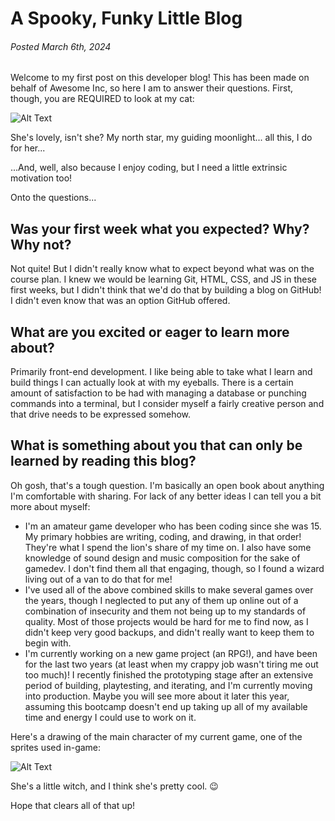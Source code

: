 # A Spooky, Funky Little Blog
###### Posted March 6th, 2024

Welcome to my first post on this developer blog! This has been made on behalf of Awesome Inc, so here I am to answer their questions. First, though, you are REQUIRED to look at my cat:

![Alt Text](ImageURL)

She's lovely, isn't she? My north star, my guiding moonlight... all this, I do for her...

...And, well, also because I enjoy coding, but I need a little extrinsic motivation too!

Onto the questions...

## Was your first week what you expected? Why? Why not?

Not quite! But I didn't really know what to expect beyond what was on the course plan. I knew we would be learning Git, HTML, CSS, and JS in these first weeks, but I didn't think that we'd do that by building a blog on GitHub! I didn't even know that was an option GitHub offered.

## What are you excited or eager to learn more about?

Primarily front-end development. I like being able to take what I learn and build things I can actually look at with my eyeballs. There is a certain amount of satisfaction to be had with managing a database or punching commands into a terminal, but I consider myself a fairly creative person and that drive needs to be expressed somehow.

## What is something about you that can only be learned by reading this blog?

Oh gosh, that's a tough question. I'm basically an open book about anything I'm comfortable with sharing. For lack of any better ideas I can tell you a bit more about myself:

* I'm an amateur game developer who has been coding since she was 15. My primary hobbies are writing, coding, and drawing, in that order! They're what I spend the lion's share of my time on. I also have some knowledge of sound design and music composition for the sake of gamedev. I don't find them all that engaging, though, so I found a wizard living out of a van to do that for me!
* I've used all of the above combined skills to make several games over the years, though I neglected to put any of them up online out of a combination of insecurity and them not being up to my standards of quality. Most of those projects would be hard for me to find now, as I didn't keep very good backups, and didn't really want to keep them to begin with.
* I'm currently working on a new game project (an RPG!), and have been for the last two years (at least when my crappy job wasn't tiring me out too much)! I recently finished the prototyping stage after an extensive period of building, playtesting, and iterating, and I'm currently moving into production. Maybe you will see more about it later this year, assuming this bootcamp doesn't end up taking up all of my available time and energy I could use to work on it.

Here's a drawing of the main character of my current game, one of the sprites used in-game:

![Alt Text](ImageURL)

She's a little witch, and I think she's pretty cool. :wink:

Hope that clears all of that up!